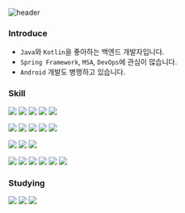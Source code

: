 
<!-- 헤더 -->
![header](https://capsule-render.vercel.app/api?type=slice&color=auto&height=200&section=header&text=Yologger&desc=Backend%20Engineer&fontSize=60&rotate=14&fontAlignY=25&fontAlign=75&descAlignY=43&descAlign=80&&animation=twinkling)

### Introduce
- `Java`와 `Kotlin`을 좋아하는 백엔드 개발자입니다.
- `Spring Framework`, `MSA`, `DevOps`에 관심이 많습니다.
- `Android` 개발도 병행하고 있습니다. 

### Skill
<!-- Launguage -->
<p float="left">
 <img src="https://img.shields.io/badge/Java-007396?style=flat&logo=Java&logoColor=white"/>
 <img src="https://img.shields.io/badge/Kotlin-7F52FF?style=flat&logo=Kotlin&logoColor=white"/>
 <img src="https://img.shields.io/badge/HTML5-E34F26?style=flat&logo=HTML5&logoColor=white"/>
 <img src="https://img.shields.io/badge/CSS3-1572B6?style=flat&logo=CSS3&logoColor=white"/>
 <img src="https://img.shields.io/badge/JavaScript-F7DF1E?style=flat&logo=JavaScript&logoColor=white"/>
</p>

<!-- backend -->
<p float="left">
 <img src="https://img.shields.io/badge/Spring-6DB33F?style=flat&logo=Spring&logoColor=white"/>
 <img src="https://img.shields.io/badge/Docker-2496ED?style=flat&logo=Docker&logoColor=white"/>
 <img src="https://img.shields.io/badge/Kubernetes-326CE5?style=flat&logo=Kubernetes&logoColor=white"/>
 <img src="https://img.shields.io/badge/Amazon AWS-FF9900?style=flat&logo=Amazon AWS&logoColor=white"/>
 <img src="https://img.shields.io/badge/Linux-FCC624?style=flat&logo=Linux&logoColor=white"/>
</p>

<!-- database -->
<p float="left">
 <img src="https://img.shields.io/badge/MySQL-4479A1?style=flat&logo=MySQL&logoColor=white"/>
 <img src="https://img.shields.io/badge/Oracle-F80000?style=flat&logo=Oracle&logoColor=white"/>
 <img src="https://img.shields.io/badge/MongoDB-47A248?style=flat&logo=MongoDB&logoColor=white"/>
</p>

<!-- etc -->
<p float="left">
 <img src="https://img.shields.io/badge/Android-3DDC84?style=flat&logo=Android&logoColor=white"/>
 <img src="https://img.shields.io/badge/Node.js-339933?style=flat&logo=Node.js&logoColor=white"/>
 <img src="https://img.shields.io/badge/IntelliJ IDEA-000000?style=flat&logo=IntelliJ IDEA&logoColor=white"/>
 <img src="https://img.shields.io/badge/Gradle-02303A?style=flat&logo=Gradle&logoColor=white"/>
 <img src="https://img.shields.io/badge/Apache Maven-C71A36?style=flat&logo=Apache Maven&logoColor=white"/>
 <img src="https://img.shields.io/badge/GitHub Actions-2088FF?style=flat&logo=GitHub Actions&logoColor=white"/>
</>

### Studying
<p float="left">
 <img src="https://img.shields.io/badge/Redis-DC382D?style=flat&logo=Redis&logoColor=white"/>
 <img src="https://img.shields.io/badge/Apache Kafka-231F20?style=flat&logo=Apache Kafka&logoColor=white"/>
 <img src="https://img.shields.io/badge/Elasticsearch-005571?style=flat&logo=Elasticsearch&logoColor=white"/>
</>
